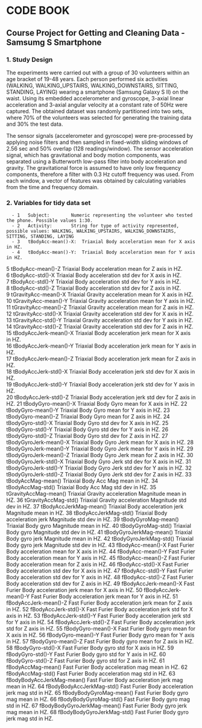 # CODE BOOK
## Course Project for Getting and Cleaning Data - Samsumg S Smartphone
### 1. Study Design
The experiments were carried out with a group of 30 volunteers within an age bracket of 19-48 years. Each person performed six activities (WALKING, WALKING_UPSTAIRS, WALKING_DOWNSTAIRS, SITTING, STANDING, LAYING) wearing a smartphone (Samsung Galaxy S II) on the waist. Using its embedded accelerometer and gyroscope, 3-axial linear acceleration and 3-axial angular velocity at a constant rate of 50Hz were captured. The obtained dataset was randomly partitioned into two sets, where 70% of the volunteers was selected for generating the training data and 30% the test data. 

The sensor signals (accelerometer and gyroscope) were pre-processed by applying noise filters and then sampled in fixed-width sliding windows of 2.56 sec and 50% overlap (128 readings/window). The sensor acceleration signal, which has gravitational and body motion components, was separated using a Butterworth low-pass filter into body acceleration and gravity. The gravitational force is assumed to have only low frequency components, therefore a filter with 0.3 Hz cutoff frequency was used. From each window, a vector of features was obtained by calculating variables from the time and frequency domain.

### 2. Variables for tidy data set
      - 1	Subject:		Numeric representing the volunteer who tested the phone. Possible values 1:30.
      - 2	Activity:		String for type of activity represented, possible values: WALKING, WALKING_UPSTAIRS, WALKING_DOWNSTAIRS, SITTING, STANDING, LAYING
      - 3   tBodyAcc-mean()-X:	Triaxial Body acceleration mean for X axis in HZ.	
      - 4	tBodyAcc-mean()-Y:	Triaxial Body acceleration mean for Y axis in HZ.		
5	tBodyAcc-mean()-Z	Triaxial Body acceleration mean for Z axis in HZ.	
6	tBodyAcc-std()-X	Triaxial Body acceleration std dev for X axis in HZ.	
7	tBodyAcc-std()-Y	Triaxial Body acceleration std dev for Y axis in HZ.	
8	tBodyAcc-std()-Z	Triaxial Body acceleration std dev for Z axis in HZ.	
9	tGravityAcc-mean()-X	Triaxial Gravity acceleration mean for X axis in HZ.	
10	tGravityAcc-mean()-Y	Triaxial Gravity acceleration mean for Y axis in HZ.	
11	tGravityAcc-mean()-Z	Triaxial Gravity acceleration mean for Z axis in HZ.	
12	tGravityAcc-std()-X	Triaxial Gravity acceleration std dev for X axis in HZ.	
13	tGravityAcc-std()-Y	Triaxial Gravity acceleration std dev for Y axis in HZ.	
14	tGravityAcc-std()-Z	Triaxial Gravity acceleration std dev for Z axis in HZ.	
15	tBodyAccJerk-mean()-X	Triaxial Body acceleration jerk mean for X axis in HZ.	
16	tBodyAccJerk-mean()-Y	Triaxial Body acceleration jerk mean for Y axis in HZ.	
17	tBodyAccJerk-mean()-Z	Triaxial Body acceleration jerk mean for Z axis in HZ.	
18      tBodyAccJerk-std()-X	Triaxial Body acceleration jerk std dev for X axis in HZ.	   
19	tBodyAccJerk-std()-Y	Triaxial Body acceleration jerk std dev for Y axis in HZ.	
20	tBodyAccJerk-std()-Z	Triaxial Body acceleration jerk std dev for Z axis in HZ.
21	tBodyGyro-mean()-X	Triaxial Body Gyro mean for X axis in HZ.
22	tBodyGyro-mean()-Y	Triaxial Body Gyro mean for Y axis in HZ.
23	tBodyGyro-mean()-Z	Triaxial Body Gyro mean for Z axis in HZ.
24	tBodyGyro-std()-X	Triaxial Body Gyro std dev for X axis in HZ.
25	tBodyGyro-std()-Y	Triaxial Body Gyro std dev for Y axis in HZ.
26	tBodyGyro-std()-Z	Triaxial Body Gyro std dev for Z axis in HZ.
27	tBodyGyroJerk-mean()-X	Triaxial Body Gyro Jerk mean for X axis in HZ.
28	tBodyGyroJerk-mean()-Y	Triaxial Body Gyro Jerk mean for Y axis in HZ.
29	tBodyGyroJerk-mean()-Z	Triaxial Body Gyro Jerk mean for Z axis in HZ.
30	tBodyGyroJerk-std()-X	Triaxial Body Gyro Jerk std dev for X axis in HZ.
31	tBodyGyroJerk-std()-Y	Triaxial Body Gyro Jerk std dev for Y axis in HZ.
32	tBodyGyroJerk-std()-Z	Triaxial Body Gyro Jerk std dev for Z axis in HZ.
33	tBodyAccMag-mean()	Triaxial Body Acc Mag mean in HZ.
34	tBodyAccMag-std()	Triaxial Body Acc Mag std dev in HZ.
35	tGravityAccMag-mean()	Triaxial Gravity acceleration Magnitude mean in HZ.
36	tGravityAccMag-std()	Triaxial Gravity acceleration Magnitude std dev in HZ.
37	tBodyAccJerkMag-mean()	Triaxial Body acceleration jerk Magnitude mean in HZ.
38	tBodyAccJerkMag-std()	Triaxial Body acceleration jerk Magnitude std dev in HZ.
39	tBodyGyroMag-mean()	Triaxial Body gyro Magnitude mean in HZ.
40	tBodyGyroMag-std()	Triaxial Body gyro Magnitude std dev in HZ.
41	tBodyGyroJerkMag-mean()	Triaxial Body gyro jerk Magnitude mean in HZ.
42	tBodyGyroJerkMag-std()	Triaxial Body gyro jerk Magnitude std dev in HZ.
43	fBodyAcc-mean()-X	Fast Furier Body acceleration mean for X axis in HZ.
44	fBodyAcc-mean()-Y	Fast Furier Body acceleration mean for Y axis in HZ.
45	fBodyAcc-mean()-Z	Fast Furier Body acceleration mean for Z axis in HZ.
46	fBodyAcc-std()-X	Fast Furier Body acceleration std dev for X axis in HZ.
47	fBodyAcc-std()-Y	Fast Furier Body acceleration std dev for Y axis in HZ.
48	fBodyAcc-std()-Z	Fast Furier Body acceleration std dev for Z axis in HZ.
49	fBodyAccJerk-mean()-X	Fast Furier Body acceleration jerk mean for X axis in HZ.
50	fBodyAccJerk-mean()-Y	Fast Furier Body acceleration jerk mean for Y axis in HZ.
51	fBodyAccJerk-mean()-Z	Fast Furier Body acceleration jerk mean for Z axis in HZ.
52	fBodyAccJerk-std()-X	Fast Furier Body acceleration jerk std for X axis in HZ.
53	fBodyAccJerk-std()-Y	Fast Furier Body acceleration jerk std for Y axis in HZ.
54	fBodyAccJerk-std()-Z	Fast Furier Body acceleration jerk std for Z axis in HZ.
55	fBodyGyro-mean()-X	Fast Furier Body gyro mean for X axis in HZ.
56	fBodyGyro-mean()-Y	Fast Furier Body gyro mean for Y axis in HZ.
57	fBodyGyro-mean()-Z	Fast Furier Body gyro mean for Z axis in HZ.
58	fBodyGyro-std()-X	Fast Furier Body gyro std for X axis in HZ.
59	fBodyGyro-std()-Y	Fast Furier Body gyro std for Y axis in HZ.
60	fBodyGyro-std()-Z	Fast Furier Body gyro std for Z axis in HZ.
61	fBodyAccMag-mean()	Fast Furier Body acceleration mag mean in HZ.
62	fBodyAccMag-std()	Fast Furier Body acceleration mag std in HZ.
63	fBodyBodyAccJerkMag-mean()	Fast Furier Body acceleration jerk mag mean in HZ.
64	fBodyBodyAccJerkMag-std()	Fast Furier Body acceleration jerk mag std in HZ.
65	fBodyBodyGyroMag-mean()		Fast Furier Body gyro mag mean in HZ.
66	fBodyBodyGyroMag-std()		Fast Furier Body gyro mag std in HZ.
67	fBodyBodyGyroJerkMag-mean()	Fast Furier Body gyro jerk mag mean in HZ.
68	fBodyBodyGyroJerkMag-std()	Fast Furier Body gyro jerk mag std in HZ.

